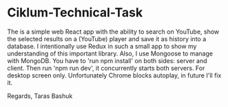 # Ciklum-Technical-Task

The is a simple web React app with the ability to search on YouTube, show the selected results on a (YouTube) player and save it as history into a database.
I intentionally use Redux in such a small app to show my understanding of this important library. Also, I use Mongoose to manage with MongoDB.
You have to 'run npm install' on both sides: server and client. Then run 'npm run dev', it concurrently starts both servers. 
For desktop screen only.
Unfortunately Chrome blocks autoplay, in future I'll fix it.

Regards, Taras Bashuk
